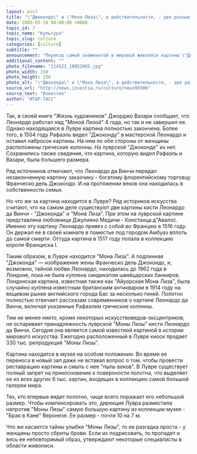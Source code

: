 ```yaml
---
layout: post
title: "\"Джоконда\" и \"Мона Лиза\", в действительности, - две разные картины?"
date: 2005-05-18 00:00:00 +0000
topic_id: 7
topic_name: "Культура"
topic_slug: culture
categories: [culture]
subtitle: ""
announcement: "Переезд самой знаменитой в мировой живописи картины \"Джоконда\", известной также как \"Мона Лиза\", в новый зал парижского Лувра вновь возродил разговоры о том, что данное полотно кисти Леонардо да Винчи имеет своего двойника. Сторонники этой версии указывают на тот факт, что современники Леонардо, описывая \"Джоконду\", отмечали, что она не была закончена."
additional_content: ""
photo_filename: "214523_18052005.jpg"
photo_width: 150
photo_height: 150
photo_alt: "\"Джоконда\" и \"Мона Лиза\", в действительности, - две разные картины?"
source_url: "http://news.izvestia.ru/culture/news95506"
source_text: "Известия"
author: "ИТАР-ТАСС"
---
```

Так, в своей книге "Жизнь художников" Джорджо Вазари сообщает, что Леонардо работал над "Моной Лизой" 4 года, но так и не завершил ее. Однако находящаяся в Лувре картина полностью закончена. Более того, в 1504 году Рафаэль видел "Джоконду" в мастерской Леонардо и оставил набросок картины. На нем по обе стороны от женщины расположены греческие колонны. На луврской "Джоконде" их нет. Сохранились также сведения, что картина, которую видел Рафаэль и Вазари, была большего размера.

Ряд источников отмечают, что Леонардо да Винчи передал незаконченную картину заказчику - богатому флорентийскому торговцу Франческо дель Джокондо. И на протяжении веков она находилась в собственности семьи.

Но что же за картина находится в Лувре? Ряд историков искусства считают, что на самом деле существуют две картины кисти Леонардо да Винчи - "Джоконда" и "Мона Лиза". При этом на луврской картине представлена любовница Джулияно Медичи - Констанца д"Авалос. Именно эту картину Леонардо привез с собой во Францию в 1516 году. Он держал ее в своей комнате в поместье под городом Амбуаз вплоть до самой смерти. Оттуда картина в 1517 году попала в коллекцию короля Франциска I.

Таким образом, в Лувре находится "Мона Лиза". А подлинная "Джоконда" &mdash; изображение жены Франческо дель Джокондо, и, возможно, тайной любви Леонардо, находилась до 1962 года в Лондоне, пока не была куплена синдикатом швейцарских банкиров. Лондонская картина, известная также как "Айуорская Мона Лиза", была случайно куплена известным британским антикваром в 1914 году на вещевом рынке английского города Бас за несколько гиней. Полотно полностью отвечает рассказам современников о картине Леонардо да Винчи, включая указанные Рафаэлем греческие колонны.

Тем не менее никто, кроме некоторых искусствоведов-эксцентриков, не оспаривает принадлежность луврской "Моны Лизы" кисти Леонардо да Винчи. Сегодня она является самой известной картиной в истории мирового искусства. Ежегодно расположенный в Лувре киоск продает 330 тыс. репродукций "Моны Лизы".

Картина находится в музее на особом положении. Во время ее переноса в новый зал даже не вставал вопрос о том, чтобы провести реставрацию картины и смыть с нее "пыль веков". В Лувре существует полный запрет на прикосновение к поверхности полотна, что выделяет ее из всех других 6 тыс. картин, входящих в коллекцию самой большой галереи мира.

Тех, кто впервые видит полотно, чаще всего поражает его небольшой размер. Чтобы компенсировать это, дирекция Лувра разместила напротив "Моны Лизы" самую большую картину из коллекции музея - "Брак в Кане" Веронезе. Ее размер - почти 10 на 7 м.

Что же касается тайны улыбки "Моны Лизы", то ее разгадка проста - у женщины просто сбриты брови. Если их подрисовать, то пропадет и весь ее неповторимый образ, утверждают некоторые специалисты в области живописи.
